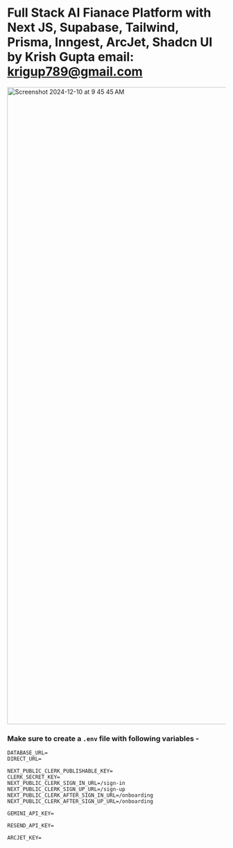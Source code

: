# Full Stack AI Fianace Platform with Next JS, Supabase, Tailwind, Prisma, Inngest, ArcJet, Shadcn UI by Krish Gupta email: krigup789@gmail.com

<img width="1470" alt="Screenshot 2024-12-10 at 9 45 45 AM" src="/bannerimg.png">

### Make sure to create a `.env` file with following variables -

```
DATABASE_URL=
DIRECT_URL=

NEXT_PUBLIC_CLERK_PUBLISHABLE_KEY=
CLERK_SECRET_KEY=
NEXT_PUBLIC_CLERK_SIGN_IN_URL=/sign-in
NEXT_PUBLIC_CLERK_SIGN_UP_URL=/sign-up
NEXT_PUBLIC_CLERK_AFTER_SIGN_IN_URL=/onboarding
NEXT_PUBLIC_CLERK_AFTER_SIGN_UP_URL=/onboarding

GEMINI_API_KEY=

RESEND_API_KEY=

ARCJET_KEY=
```

